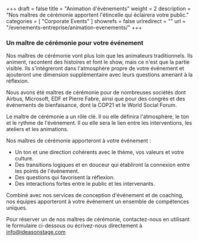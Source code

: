 +++
draft 		= false
title 		= "Animation d'événements"
weight		= 2
description = "Nos maîtres de cérémonie apportent l'étincelle qui éclairera votre public."
categories	= [ "Corporate Events" ]
showrefs	= false
urlredirect	= ""
url 		= "/evenements-entreprise/animation-evenements/"
+++

### Un maître de cérémonie pour votre événement

Nos maîtres de cérémonie vont plus loin que les animateurs traditionnels. Ils animent, racontent des histoires et font le show, mais ce n'est que la partie visible. Ils s'intégreront dans l'atmosphère propre de votre événement et ajouteront une dimension supplémentaire avec leurs questions amenant à la réflexion.

Nous avons été maîtres de cérémonie pour de nombreuses sociétés dont Airbus, Microsoft, EDF et Pierre Fabre, ainsi que pour des congrès et des événements de bienfaisance, dont la COP21 et le World Social Forum.

Le maître de cérémonie a un rôle clé. Il ou elle définira l'atmosphère, le ton et le rythme de l'événement. Il ou elle sera le lien entre les interventions, les ateliers et les animations.

Nos maîtres de cérémonie apporteront à votre événement :

* Un ton et une direction cohérents avec le thème, vos valeurs et votre culture.
* Des transitions logiques et en douceur qui établiront la connexion entre les points de l'événement.
* Des questions qui favorisent la réflexion.
* Des interactions fortes entre le public et les intervenants.

Combiné avec nos services de conception d'événement et de coaching, nos équipes apporteront à votre événement un ensemble de compétences uniques. 

Pour réserver un de nos maîtres de cérémonie, contactez-nous en utilisant le formulaire ci-dessous ou écrivez-nous directement à info@ideasonstage.com


[pic1]: /pictures/corporate-events/master-of-ceremonies/mc.jpg